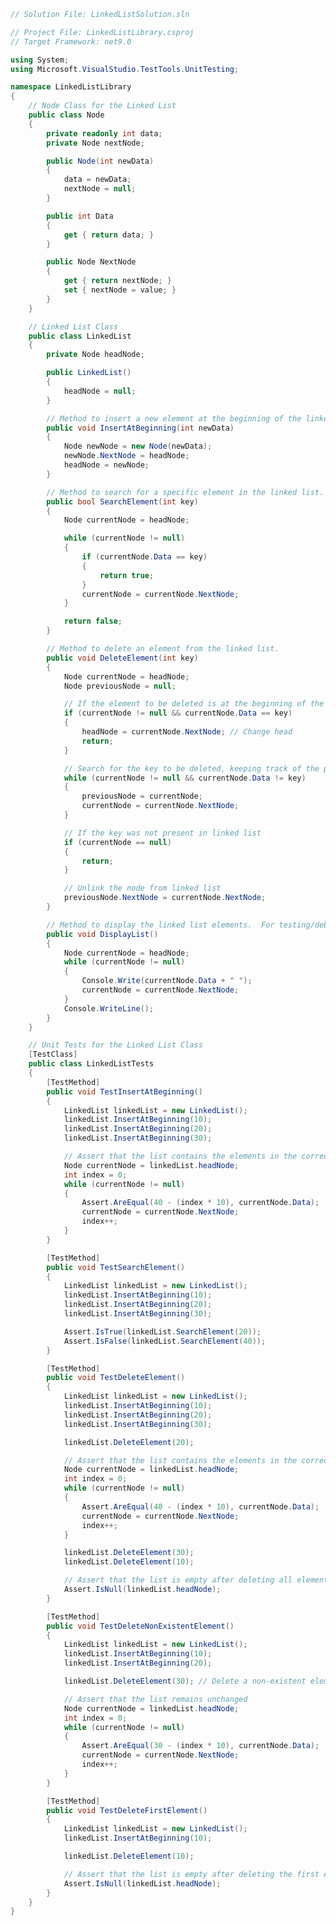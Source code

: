 ﻿```csharp
// Solution File: LinkedListSolution.sln

// Project File: LinkedListLibrary.csproj
// Target Framework: net9.0

using System;
using Microsoft.VisualStudio.TestTools.UnitTesting;

namespace LinkedListLibrary
{
    // Node Class for the Linked List
    public class Node
    {
        private readonly int data;
        private Node nextNode;

        public Node(int newData)
        {
            data = newData;
            nextNode = null;
        }

        public int Data
        {
            get { return data; }
        }

        public Node NextNode
        {
            get { return nextNode; }
            set { nextNode = value; }
        }
    }

    // Linked List Class
    public class LinkedList
    {
        private Node headNode;

        public LinkedList()
        {
            headNode = null;
        }

        // Method to insert a new element at the beginning of the linked list.
        public void InsertAtBeginning(int newData)
        {
            Node newNode = new Node(newData);
            newNode.NextNode = headNode;
            headNode = newNode;
        }

        // Method to search for a specific element in the linked list.
        public bool SearchElement(int key)
        {
            Node currentNode = headNode;

            while (currentNode != null)
            {
                if (currentNode.Data == key)
                {
                    return true;
                }
                currentNode = currentNode.NextNode;
            }

            return false;
        }

        // Method to delete an element from the linked list.
        public void DeleteElement(int key)
        {
            Node currentNode = headNode;
            Node previousNode = null;

            // If the element to be deleted is at the beginning of the list
            if (currentNode != null && currentNode.Data == key)
            {
                headNode = currentNode.NextNode; // Change head
                return;
            }

            // Search for the key to be deleted, keeping track of the previous node as we go.
            while (currentNode != null && currentNode.Data != key)
            {
                previousNode = currentNode;
                currentNode = currentNode.NextNode;
            }

            // If the key was not present in linked list
            if (currentNode == null)
            {
                return;
            }

            // Unlink the node from linked list
            previousNode.NextNode = currentNode.NextNode;
        }

        // Method to display the linked list elements.  For testing/debugging purposes.
        public void DisplayList()
        {
            Node currentNode = headNode;
            while (currentNode != null)
            {
                Console.Write(currentNode.Data + " ");
                currentNode = currentNode.NextNode;
            }
            Console.WriteLine();
        }
    }

    // Unit Tests for the Linked List Class
    [TestClass]
    public class LinkedListTests
    {
        [TestMethod]
        public void TestInsertAtBeginning()
        {
            LinkedList linkedList = new LinkedList();
            linkedList.InsertAtBeginning(10);
            linkedList.InsertAtBeginning(20);
            linkedList.InsertAtBeginning(30);

            // Assert that the list contains the elements in the correct order (30, 20, 10)
            Node currentNode = linkedList.headNode;
            int index = 0;
            while (currentNode != null)
            {
                Assert.AreEqual(40 - (index * 10), currentNode.Data);
                currentNode = currentNode.NextNode;
                index++;
            }
        }

        [TestMethod]
        public void TestSearchElement()
        {
            LinkedList linkedList = new LinkedList();
            linkedList.InsertAtBeginning(10);
            linkedList.InsertAtBeginning(20);
            linkedList.InsertAtBeginning(30);

            Assert.IsTrue(linkedList.SearchElement(20));
            Assert.IsFalse(linkedList.SearchElement(40));
        }

        [TestMethod]
        public void TestDeleteElement()
        {
            LinkedList linkedList = new LinkedList();
            linkedList.InsertAtBeginning(10);
            linkedList.InsertAtBeginning(20);
            linkedList.InsertAtBeginning(30);

            linkedList.DeleteElement(20);

            // Assert that the list contains the elements in the correct order (30, 10)
            Node currentNode = linkedList.headNode;
            int index = 0;
            while (currentNode != null)
            {
                Assert.AreEqual(40 - (index * 10), currentNode.Data);
                currentNode = currentNode.NextNode;
                index++;
            }

            linkedList.DeleteElement(30);
            linkedList.DeleteElement(10);

            // Assert that the list is empty after deleting all elements
            Assert.IsNull(linkedList.headNode);
        }

        [TestMethod]
        public void TestDeleteNonExistentElement()
        {
            LinkedList linkedList = new LinkedList();
            linkedList.InsertAtBeginning(10);
            linkedList.InsertAtBeginning(20);

            linkedList.DeleteElement(30); // Delete a non-existent element

            // Assert that the list remains unchanged
            Node currentNode = linkedList.headNode;
            int index = 0;
            while (currentNode != null)
            {
                Assert.AreEqual(30 - (index * 10), currentNode.Data);
                currentNode = currentNode.NextNode;
                index++;
            }
        }

        [TestMethod]
        public void TestDeleteFirstElement()
        {
            LinkedList linkedList = new LinkedList();
            linkedList.InsertAtBeginning(10);

            linkedList.DeleteElement(10);

            // Assert that the list is empty after deleting the first element
            Assert.IsNull(linkedList.headNode);
        }
    }
}
```

